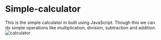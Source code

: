 # Simple-calculator
This is the simple calculator in built using JavaScript. Though this we can do simple operations like multiplication, division, subtraction and addition.
![calculator](https://github.com/user-attachments/assets/f37d06bd-4dba-443a-af92-f43168c24a9b)
